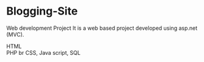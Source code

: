 # Blogging-Site
Web development Project
It is a web based project developed using asp.net (MVC).

HTML <br>
PHP br
CSS, 
Java script,
SQL
